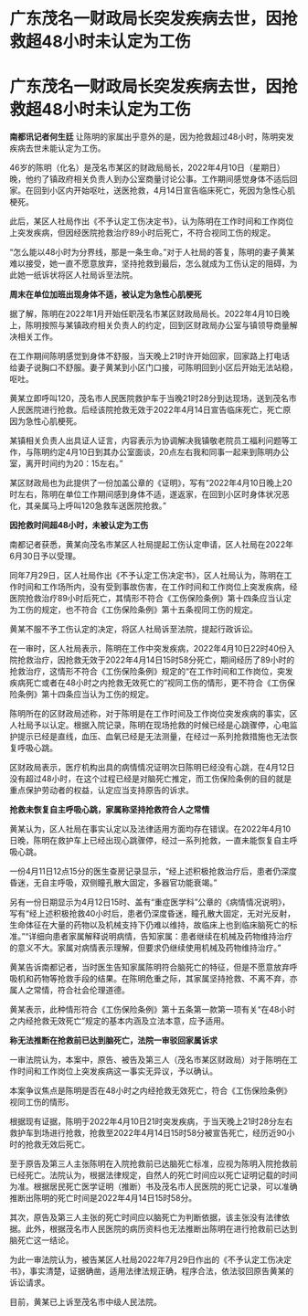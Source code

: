 # 广东茂名一财政局长突发疾病去世，因抢救超48小时未认定为工伤

# 广东茂名一财政局长突发疾病去世，因抢救超48小时未认定为工伤

**南都讯记者何生廷** 让陈明的家属出乎意外的是，因为抢救超过48小时，陈明突发疾病去世未能认定为工伤。

46岁的陈明（化名）是茂名市某区的财政局局长，2022年4月10日（星期日）晚，他约了镇政府相关负责人到办公室商量讨论公事。工作期间感觉身体不适后回家。在回到小区内开始呕吐，送医抢救，4月14日宣告临床死亡，死因为急性心肌梗死。

此后，某区人社局作出《不予认定工伤决定书》，认为陈明在工作时间和工作岗位上突发疾病，但因经医院抢救治疗89小时后死亡，不符合视同工伤的规定。

“怎么能以48小时为分界线，那是一条生命。”对于人社局的答复，陈明的妻子黄某难以接受，她一直不愿意放弃，坚持抢救到最后，怎么就成为工伤认定的阻碍，为此她一纸诉状将区人社局诉至法院。

**周末在单位加班出现身体不适，被认定为急性心肌梗死**

据了解，陈明在2022年1月开始任职茂名市某区财政局局长。2022年4月10日晚上，陈明按照与某镇政府相关负责人的约定，回到区财政局办公室与镇领导商量解决相关工作。

在工作期间陈明感觉到身体不舒服，当天晚上21时许开始回家，回家路上打电话给妻子说胸口不舒服。妻子黄某到小区门口接，可陈明回到小区后开始无法站稳，呕吐。

黄某立即呼叫120，茂名市人民医院救护车于当晚21时28分到达现场，送到茂名市人民医院进行抢救。后经该院抢救无效于2022年4月14日宣告临床死亡，死亡原因为急性心肌梗死。

某镇相关负责人出具证人证言，内容表示为协调解决我镇敬老院员工福利问题等工作，与陈明约定4月10日到其办公室面谈，20点左右我和同事一起来到陈明办公室，离开时间约为20：15左右。”

某区财政局也为此提供了一份加盖公章的《证明》，写有“2022年4月10日晚上20时左右，陈明在单位工作期间感到身体不适，遂返家，在回到小区时身体状况恶化，其亲属马上呼叫120急救车送医院抢救。”

**因抢救时间超48小时，未被认定为工伤**

南都记者获悉，黄某向茂名市某区人社局提起工伤认定申请，区人社局在2022年6月30日予以受理。

同年7月29日，区人社局作出《不予认定工伤决定书》，区人社局认为，陈明在工作时间和工作场所内，没有受到事故伤害，在工作时间和工作岗位上突发疾病，经医院抢救治疗89小时后死亡，其情形不符合《工伤保险条例》第十四条应当认定为工伤的规定，也不符合《工伤保险条例》第十五条视同工伤的规定。

黄某不服不予工伤认定的决定，将区人社局诉至法院，提起行政诉讼。

在一审时，区人社局表示，陈明在工作中突发疾病，2022年4月10日22时40份入院抢救治疗，因抢救无效于2022年4月14日15时58分死亡，期间经历了89小时的抢救治疗，这情形不符合《工伤保险条例》规定的“在工作时间和工作岗位，突发疾病死亡或者在48小时之内抢救无效死亡的”视同工伤的情形，更不符合《工伤保险条例》第十四条应当认为工伤的规定。

陈明所在的区财政局述称，对于陈明是在工作时间及工作岗位突发疾病的事实，区人社局予以认定。根据入院记录，陈明在现场抢救的时候已经是心跳骤停，心电监护提示已经是直线，血压、血氧已经是无法测量，在经过一系列抢救措施也无法恢复呼吸心跳。

区财政局表示，医疗机构出具的病情情况证明次日陈明已经没有心跳，在4月12日没有超过48小时，在这个过程已经是对脑死亡推定，而工伤保险条例的目的就是重点保护劳动者的权益，认定应当支持原告的诉求。

**抢救未恢复自主呼吸心跳，家属称坚持抢救符合人之常情**

黄某认为，区人社局在事实认定以及法律适用方面均存在错误。在2022年4月10日晚，陈明在救护车上已经出现心跳骤停，经过一系列抢救，一直未能恢复自主呼吸心跳。

一份4月11日12点15分的医生查房记录显示，“经上述积极抢救治疗后，患者仍深度昏迷，无自主呼吸，双侧瞳孔散大固定，多器官功能衰竭。”

另有一份日期显示为4月12日15时、盖有“重症医学科”公章的《病情情况说明》，写有“经上述积极抢救40小时后，患者仍深度昏迷，瞳孔散大固定，无对光反射，生命体征在大量的药物以及机械支持下仍难以维持，故临床上也到临床脑死亡的标准。”“详细向患者家属解释说明病情，告知家属：患者继续在机械及药物维持治疗的意义不大。家属对病情表示理解，但要求仍继续使用机械及药物维持治疗。”

黄某告诉南都记者，当时医生告知家属陈明符合脑死亡的特征，但是不愿意放弃呼吸机和药物等抢救手段的结果。在陈明危重之际，其家属坚持抢救、不离不弃，亦属人之常情，符合社会伦理道德。

黄某表示，此种情形符合《工伤保险条例》第十五条第一款第一项有关“在48小时之内经抢救无效死亡”规定的基本内涵及立法本意，应予适用。

**称无法推断在抢救前已达到脑死亡，法院一审驳回家属诉求**

一审法院认为，本案中，原告、被告及第三人（茂名市某区财政局）对于陈明在工作时间和工作岗位上突发疾病这一事实无异议，予以确认。

本案争议焦点是陈明是否在48小时之内经抢救无效死亡，符合《工伤保险条例》视同工伤的情形。

根据现有证据，陈明于2022年4月10日21时突发疾病，于当天晚上21时28分左右救护车到场进行抢救，抢救至2022年4月14日15时58分被宣告死亡，经历近90小时的抢救无效后死亡。

至于原告及第三人主张陈明在入院抢救前已达脑死亡标准，应视为陈明入院抢救前已经死亡。法院认为，根据法律规定，自然人的死亡时间应以死亡证明记载的时间为准。根据居民死亡医学证明（推断）书及茂名市人民医院的死亡记录，可以准确推断出陈明的死亡时间是2022年4月14日15时58分。

其次，原告及第三人主张的死亡时间应以脑死亡为判断依据，该主张没有法律依据。此外，根据茂名市人民医院的病历资料也无法推断出陈明在进行抢救前已达到脑死亡这一结论。

为此一审法院认为，被告某区人社局2022年7月29日作出的《不予认定工伤决定书》，事实清楚，证据确凿，适用法律法规正确，程序合法，依法驳回原告黄某的诉讼请求。

目前，黄某已上诉至茂名市中级人民法院。

